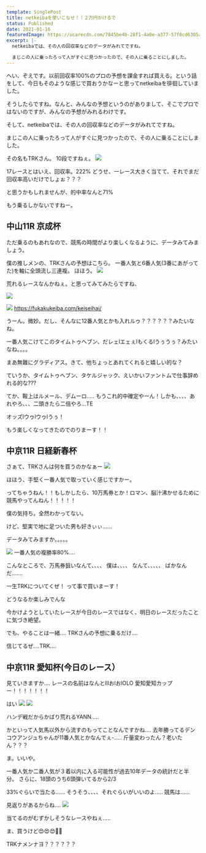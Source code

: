 ```yaml
---
template: SinglePost
title: netkeibaを使いこなせ！！２万円かけるで
status: Published
date: 2021-01-16
featuredImage: https://ucarecdn.com/7845be4b-28f1-4a0e-a377-57f0cd6305ad/
excerpt: |-
  netkeibaでは、その人の回収率などのデータがみれてですね。

  まじこの人に乗ったろって人がすぐに見つかったので、その人に乗ることにしました。
---
```

へい、ぞえです。以前回収率100%のプロの予想を課金すれば買える。という話をして、今日もそのような感じで買おうかなーと思ってnetkeibaを徘徊していました。

そうしたらですね。なんと、みんなの予想というのがありまして、そこでプロではないのですが、みんなの予想がみれるわけです。

そして、netkeibaでは、その人の回収率などのデータがみれてですね。

まじこの人に乗ったろって人がすぐに見つかったので、その人に乗ることにしました。

その名もTRKさん。
10段ですねぇ。
![](https://ucarecdn.com/ae8992f3-0f17-46f8-996f-ae5181293836/)

17レースとはいえ、回収率。222%
どうせ、一レース大きく当てて、それでまだ回収率高いだけでしょぉ？？？

と思うかもしれませんが、的中率なんと71%

もう乗るしかないですねー。

## 中山11R 京成杯

ただ乗るのもあれなので、競馬の時間がより楽しくなるように、データみてみましょう。

僕の推しメンの、TRKさんの予想はこちら。
一番人気と6番人気(3番にあがってた)を軸に全頭流し三連複。
ほほう。
![](https://ucarecdn.com/15317758-a870-41aa-9605-2120fe75acc0/)

荒れるレースなんかねぇ。と思ってみてみたらですね、

![](https://ucarecdn.com/0cd3d258-8a75-4c64-9ac3-2c4d3b243aee/)

![](https://ucarecdn.com/076a1a56-8386-495c-bfd8-979a738d7e43/)
https://fukakukeiba.com/keiseihai/

うーん。微妙。だし、そんなに12番人気とかも入れルゥ？？？？？？みたいなね。

一番人気こけてこのタイムトゥヘブン、だレェlエェぇlもくるlうぅうぅ？みたいなね。。。。

まあ無難にグラディアス。きて、他ちょっとあれてくれると嬉しい的な？

ていうか、タイムトゥヘブン、タケルジャック、えいかいファントムで仕事辞めれる的な???

てか、鞍上はルメール、デムーロ.....
もうこれ的中確定やーん！しかも、、、、あれやろ、、、二頭きたら二倍やろ...TE

オッズlウゥlウゥlうぅ！

もう楽しくなってきたのでのりまーす！！

## 中京11R 日経新春杯

さぁて、TRKさんは何を買うのかなぁー
![](https://ucarecdn.com/898cb034-f405-499e-865f-074d811b04d0/)

ほほう、手堅く一番人気で取っていく感じですかー。

ってちゃうねん！！もしかしたら、10万馬券とか！ロマン、脳汁沸かせるために競馬やってんねん！！！！！

僕の気持ち。全然わかってない。

けど、堅実で地に足ついた男も好きぃぃ......

データみてみますか。。。。。

![](https://ucarecdn.com/648dae7d-6c8a-4682-b6ca-7f7df258247d/)
一番人気の複勝率80%....

こんなところで、万馬券狙いなんて、、、、
僕は、、、、
なんて、、、、、
ばかなんだ.......

一生TRKについてくぜ！
って事で買いまーす！

どうなるか楽しみでんな

今かけようとしていたレースが今日のレースではなく、明日のレースだったことに気づき絶望。

でも、やることは一緒....
TRKさんの予想に乗るだけ....

信じてるぜ....TRK....

## 中京11R 愛知杯(今日のレース）

見ていきますか....
レースの名前はなんとlllおlおlOLO
愛知愛知カップー！！！！！！！

はい
![](https://ucarecdn.com/c44150c8-1b88-42f9-9991-d8cd04994d56/)
![](https://ucarecdn.com/a043d629-d547-489b-9749-48e725379d2c/)

ハンデ戦だからかばり荒れるYANN.....

かといって人気馬以外から流すのもってことなんですかね....
去年勝ってるデンコウアンジュちゃんが11番人気とかなんでぇ-.....
斤量変わったん？老いたん？？？

ま。いいや。

一番人気か二番人気が３着以内に入る可能性が過去10年データの統計だと半分。
さらに、18頭のうち6頭弾いてるから2/3

33%ぐらいで当たる......
そうそう、、、、それぐらいがいいのよ.....
競馬は......

見返りがあるからね....
![](https://ucarecdn.com/d15e7f4e-7a81-48bd-8bae-75ed40228a39/)

当てるのがむずかしそうなレースやねぇ.....

ま、買うけど😍😍😍💁🏾

TRKナメンナヨ？？？？？？
